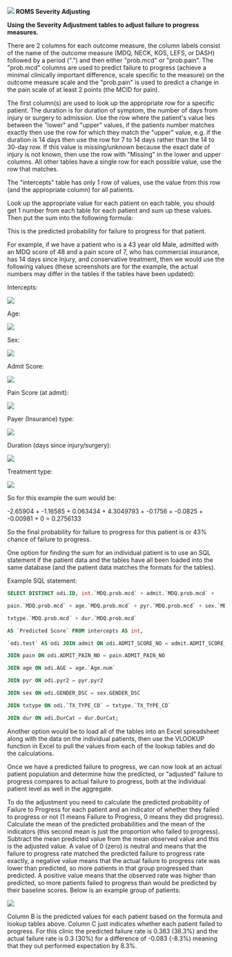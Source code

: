![](docs/keethealth-logo.png) **ROMS Severity Adjusting**

**Using the Severity Adjustment tables to adjust failure to progress measures.**

There are 2 columns for each outcome measure, the column labels consist of the name of the outcome measure (MDQ, NECK, KOS, LEFS, or DASH) followed by a period (&quot;.&quot;) and then either &quot;prob.mcd&quot; or &quot;prob.pain&quot;. The &quot;prob.mcd&quot; columns are used to predict failure to progress (achieve a minimal clinically important difference, scale specific to the measure) on the outcome measure scale and the &quot;prob.pain&quot; is used to predict a change in the pain scale of at least 2 points (the MCID for pain).

The first column(s) are used to look up the appropriate row for a specific patient. The duration is for duration of symptom, the number of days from injury or surgery to admission. Use the row where the patient&#39;s value lies between the &quot;lower&quot; and &quot;upper&quot; values, if the patients number matches exactly then use the row for which they match the &quot;upper&quot; value, e.g. if the duration is 14 days then use the row for 7 to 14 days rather than the 14 to 30-day row. If this value is missing/unknown because the exact date of injury is not known, then use the row with &quot;Missing&quot; in the lower and upper columns. All other tables have a single row for each possible value, use the row that matches.

The &quot;intercepts&quot; table has only 1 row of values, use the value from this row (and the appropriate column) for all patients.

Look up the appropriate value for each patient on each table, you should get 1 number from each table for each patient and sum up these values. Then put the sum into the following formula:

This is the predicted probability for failure to progress for that patient.

For example, if we have a patient who is a 43 year old Male, admitted with an MDQ score of 48 and a pain score of 7, who has commercial insurance, has 14 days since injury, and conservative treatment, then we would use the following values (these screenshots are for the example, the actual numbers may differ in the tables if the tables have been updated):

Intercepts:

![](/docs/intercepts.png)

Age:

![](/docs/age.png)

Sex:

![](/docs/gender.png)

Admit Score:

![](/docs/admit_score.png)

Pain Score (at admit):

![](/docs/admit_pain.png)

Payer (Insurance) type:

![](/docs/payer.png)

Duration (days since injury/surgery):

![](/docs/duration.png)

Treatment type:

![](/docs/treatment.png)

So for this example the sum would be:

-2.65904 + -1.16585 + 0.063434 + 4.3049793 + -0.1756 + -0.0825 + -0.00981 + 0 = 0.2756133

So the final probability for failure to progress for this patient is or 43% chance of failure to progress.

One option for finding the sum for an individual patient is to use an SQL statement if the patient data and the tables have all been loaded into the same database (and the patient data matches the formats for the tables).

Example SQL statement:

```sql
SELECT DISTINCT odi.ID, int.`MDQ.prob.mcd` + admit.`MDQ.prob.mcd` +

pain.`MDQ.prob.mcd` + age.`MDQ.prob.mcd` + pyr.`MDQ.prob.mcd` + sex.`MDQ.prob.mcd` +

txtype.`MDQ.prob.mcd` + dur.`MDQ.prob.mcd`

AS `Predicted Score` FROM intercepts AS int,

`odi.test` AS odi JOIN admit ON odi.ADMIT_SCORE_NO = admit.ADMIT_SCORE_NO

JOIN pain ON odi.ADMIT_PAIN_NO = pain.ADMIT_PAIN_NO

JOIN age ON odi.AGE = age.`Age.num`

JOIN pyr ON odi.pyr2 = pyr.pyr2

JOIN sex ON odi.GENDER_DSC = sex.GENDER_DSC

JOIN txtype ON odi.`TX_TYPE_CD` = txtype.`TX_TYPE_CD`

JOIN dur ON odi.DurCat = dur.DurCat;
```

Another option would be to load all of the tables into an Excel spreadsheet along with the data on the individual patients, then use the VLOOKUP function in Excel to pull the values from each of the lookup tables and do the calculations.

Once we have a predicted failure to progress, we can now look at an actual patient population and determine how the predicted, or &quot;adjusted&quot; failure to progress compares to actual failure to progress, both at the individual patient level as well in the aggregate.

To do the adjustment you need to calculate the predicted probability of Failure to Progress for each patient and an indicator of whether they failed to progress or not (1 means Failure to Progress, 0 means they did progress). Calculate the mean of the predicted probabilities and the mean of the indicators (this second mean is just the proportion who failed to progress). Subtract the mean predicted value from the mean observed value and this is the adjusted value. A value of 0 (zero) is neutral and means that the failure to progress rate matched the predicted failure to progress rate exactly, a negative value means that the actual failure to progress rate was lower than predicted, so more patients in that group progressed than predicted. A positive value means that the observed rate was higher than predicted, so more patients failed to progress than would be predicted by their baseline scores. Below is an example group of patients:

![](docs/patient_data.png)

Column B is the predicted values for each patient based on the formula and lookup tables above. Column C just indicates whether each patient failed to progress. For this clinic the predicted failure rate is 0.383 (38.3%) and the actual failure rate is 0.3 (30%) for a difference of -0.083 (-8.3%) meaning that they out performed expectation by 8.3%.
